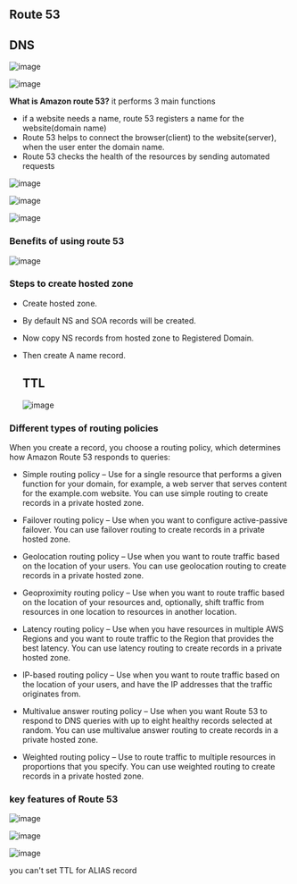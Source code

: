 ## Route 53

## DNS

![image](https://github.com/muppin/mastering-DevOps/assets/56094875/cbab1cca-7c15-4cce-80a2-482d3dac0c7d)

![image](https://github.com/muppin/mastering-DevOps/assets/56094875/b81b79b0-3c18-4480-aea0-e7da63c25823)


**What is Amazon route 53?**
it performs 3 main functions
- if a website needs a name, route 53 registers a name for the website(domain name)
- Route 53 helps to connect the browser(client) to the website(server), when the user enter the domain name.
- Route 53 checks the health of the resources by sending automated requests

 ![image](https://github.com/muppin/mastering-DevOps/assets/56094875/f4e88654-0374-4347-86c7-3959d046fc63)

 ![image](https://github.com/muppin/mastering-DevOps/assets/56094875/621e4634-05ad-4fdb-bd64-50927527c5e5)

 ![image](https://github.com/muppin/mastering-DevOps/assets/56094875/7c514000-2c2d-41b5-a87a-d4933423713a)

### Benefits of using route 53

![image](https://github.com/muppin/mastering-DevOps/assets/121821200/68055e8f-78bb-4067-9211-3e74d1ad9d0d)



### Steps to create hosted zone
- Create hosted zone.
- By default NS and SOA records will be created.
- Now copy NS records from hosted zone to Registered Domain.
- Then create A name record.

  ## TTL

  ![image](https://github.com/muppin/mastering-DevOps/assets/56094875/4d7664f2-6e02-490a-9aaa-eff5f7442b13)


### Different types of routing policies
When you create a record, you choose a routing policy, which determines how Amazon Route 53 responds to queries:

- Simple routing policy – Use for a single resource that performs a given function for your domain, for example, a web server that serves content for the example.com website. You can use simple routing to create records in a private hosted zone.

- Failover routing policy – Use when you want to configure active-passive failover. You can use failover routing to create records in a private hosted zone.

- Geolocation routing policy – Use when you want to route traffic based on the location of your users. You can use geolocation routing to create records in a private hosted zone.

- Geoproximity routing policy – Use when you want to route traffic based on the location of your resources and, optionally, shift traffic from resources in one location to resources in another location.

- Latency routing policy – Use when you have resources in multiple AWS Regions and you want to route traffic to the Region that provides the best latency. You can use latency routing to create records in a private hosted zone.

- IP-based routing policy – Use when you want to route traffic based on the location of your users, and have the IP addresses that the traffic originates from.

- Multivalue answer routing policy – Use when you want Route 53 to respond to DNS queries with up to eight healthy records selected at random. You can use multivalue answer routing to create records in a private hosted zone.

- Weighted routing policy – Use to route traffic to multiple resources in proportions that you specify. You can use weighted routing to create records in a private hosted zone.

### key features of Route 53

![image](https://github.com/muppin/mastering-DevOps/assets/121821200/a8a3122f-7ad9-42e9-8b3e-cdff09fc2cc9)


![image](https://github.com/muppin/mastering-DevOps/assets/56094875/f72e3a81-1fa1-4b8a-9809-a07b1f1ca93e)

![image](https://github.com/muppin/mastering-DevOps/assets/56094875/03a8b610-f77c-4d44-9b0e-e0afe86dd04b)

you can't set TTL for ALIAS record



